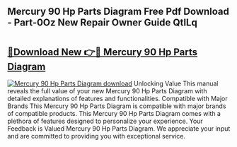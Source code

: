 ## Mercury 90 Hp Parts Diagram Free Pdf Download - Part-0Oz New Repair Owner Guide QtILq

# <h2><a href="http://dfrxr6.blite.top/?on=Mercury+90+Hp+Parts+Diagram">🔗Download New 👉🔴 Mercury 90 Hp Parts Diagram</a></h2>

[![Mercury 90 Hp Parts Diagram download](https://i.imgur.com/lujVjoI.png)](http://dfrxr6.blite.top/?on=Mercury+90+Hp+Parts+Diagram)
Unlocking Value This manual reveals the full value of your new Mercury 90 Hp Parts Diagram with detailed explanations of features and functionalities. Compatible with Major Brands This Mercury 90 Hp Parts Diagram is compatible with major brands of compatible products. This Mercury 90 Hp Parts Diagram comes with a plethora of features designed to personalize your experience. Your Feedback is Valued Mercury 90 Hp Parts Diagram. We appreciate your input and are committed to providing you with exceptional service.
